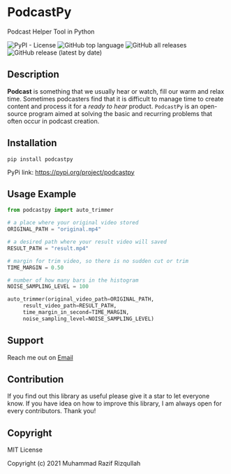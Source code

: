 # PodcastPy

Podcast Helper Tool in Python

![PyPI - License](https://img.shields.io/pypi/l/podcastpy)
![GitHub top language](https://img.shields.io/github/languages/top/eiproject/PodcastPy)
![GitHub all releases](https://img.shields.io/github/downloads/eiproject/PodcastPy/total)
![GitHub release (latest by date)](https://img.shields.io/github/v/release/eiproject/podcastpy)

## Description

**Podcast** is something that we usually hear or watch, fill our warm and relax time. Sometimes podcasters find that it is difficult to manage time to create content and process it for a *ready to hear* product. `PodcastPy` is an open-source program aimed at solving the basic and recurring problems that often occur in podcast creation.

## Installation

```console
pip install podcastpy
```

PyPi link: <https://pypi.org/project/podcastpy>

## Usage Example

```python
from podcastpy import auto_trimmer

# a place where your original video stored
ORIGINAL_PATH = "original.mp4"

# a desired path where your result video will saved
RESULT_PATH = "result.mp4"

# margin for trim video, so there is no sudden cut or trim
TIME_MARGIN = 0.50

# number of how many bars in the histogram
NOISE_SAMPLING_LEVEL = 100

auto_trimmer(original_video_path=ORIGINAL_PATH,
     result_video_path=RESULT_PATH,
     time_margin_in_second=TIME_MARGIN,
     noise_sampling_level=NOISE_SAMPLING_LEVEL)

```

## Support

Reach me out on [Email](mailto:razifrizqullah@gmail.com "razifrizqullah@gmail.com")

## Contribution

If you find out this library as useful please give it a star to let everyone know.
If you have idea on how to improve this library, I am always open for every contributors. Thank you!

## Copyright

MIT License

Copyright (c) 2021 Muhammad Razif Rizqullah
